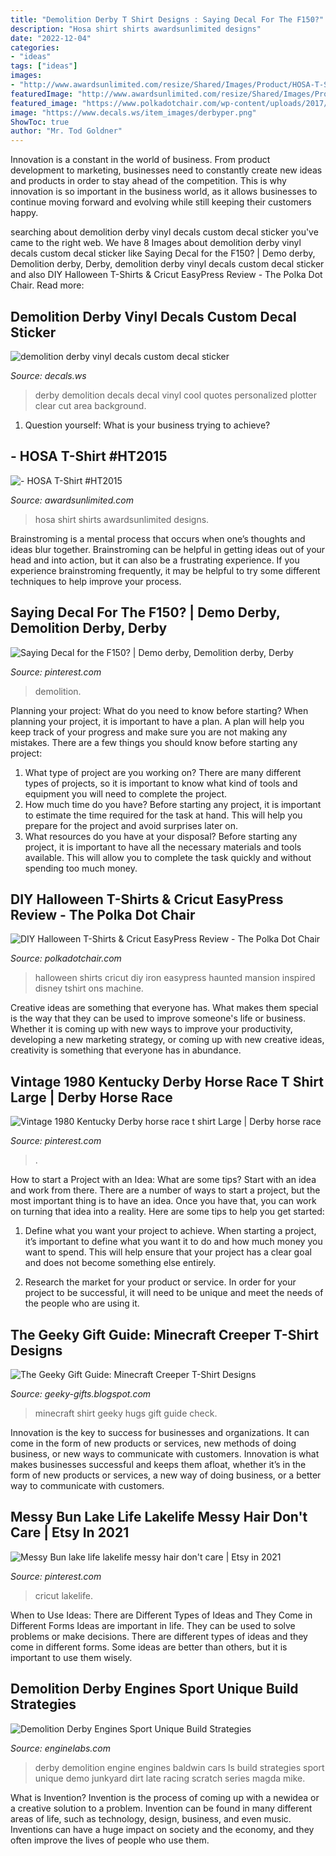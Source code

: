 ```yaml
---
title: "Demolition Derby T Shirt Designs : Saying Decal For The F150?"
description: "Hosa shirt shirts awardsunlimited designs"
date: "2022-12-04"
categories:
- "ideas"
tags: ["ideas"]
images:
- "http://www.awardsunlimited.com/resize/Shared/Images/Product/HOSA-T-Shirt/ht2015.jpg?bw=250"
featuredImage: "http://www.awardsunlimited.com/resize/Shared/Images/Product/HOSA-T-Shirt/ht2015.jpg?bw=250"
featured_image: "https://www.polkadotchair.com/wp-content/uploads/2017/10/diy-halloween-iron-on-tshirt.jpg"
image: "https://www.decals.ws/item_images/derbyper.png"
ShowToc: true
author: "Mr. Tod Goldner"
---
```



Innovation is a constant in the world of business. From product development to marketing, businesses need to constantly create new ideas and products in order to stay ahead of the competition. This is why innovation is so important in the business world, as it allows businesses to continue moving forward and evolving while still keeping their customers happy.

	

		
searching about demolition derby vinyl decals custom decal sticker you've came to the right web. We have 8 Images about demolition derby vinyl decals custom decal sticker like Saying Decal for the F150? | Demo derby, Demolition derby, Derby, demolition derby vinyl decals custom decal sticker and also DIY Halloween T-Shirts &amp; Cricut EasyPress Review - The Polka Dot Chair. Read more:
		
    
## Demolition Derby Vinyl Decals Custom Decal Sticker

<img loading=lazy src="https://www.decals.ws/item_images/derbyper.png" onerror="this.onerror=null;this.src='https://tse2.mm.bing.net/th?id=OIP.IdfQ8dsGtKhkUpN0xkG2nQHaEr&amp;pid=15.1';" alt="demolition derby vinyl decals custom decal sticker">

_Source: decals.ws_

>derby demolition decals decal vinyl cool quotes personalized plotter clear cut area background. 

	

1. Question yourself: What is your business trying to achieve? 

    
## - HOSA T-Shirt #HT2015

<img loading=lazy src="http://www.awardsunlimited.com/resize/Shared/Images/Product/HOSA-T-Shirt/ht2015.jpg?bw=250" onerror="this.onerror=null;this.src='https://tse3.mm.bing.net/th?id=OIP.Q8or-caTh_NCF5THyFEeqAHaHa&amp;pid=15.1';" alt="- HOSA T-Shirt #HT2015">

_Source: awardsunlimited.com_

>hosa shirt shirts awardsunlimited designs. 

	

Brainstroming is a mental process that occurs when one’s thoughts and ideas blur together. Brainstroming can be helpful in getting ideas out of your head and into action, but it can also be a frustrating experience. If you experience brainstroming frequently, it may be helpful to try some different techniques to help improve your process.

    
## Saying Decal For The F150? | Demo Derby, Demolition Derby, Derby

<img loading=lazy src="https://i.pinimg.com/736x/27/c6/61/27c661705c50976f4ccc70e12fffbd25--decals-sayings.jpg" onerror="this.onerror=null;this.src='https://tse3.mm.bing.net/th?id=OIP.JhjxduHhIAwlyCj9rwONKQAAAA&amp;pid=15.1';" alt="Saying Decal for the F150? | Demo derby, Demolition derby, Derby">

_Source: pinterest.com_

>demolition. 

	

Planning your project: What do you need to know before starting?
When planning your project, it is important to have a plan. A plan will help you keep track of your progress and make sure you are not making any mistakes. There are a few things you should know before starting any project:
1. What type of project are you working on? There are many different types of projects, so it is important to know what kind of tools and equipment you will need to complete the project.
2. How much time do you have? Before starting any project, it is important to estimate the time required for the task at hand. This will help you prepare for the project and avoid surprises later on.
3. What resources do you have at your disposal? Before starting any project, it is important to have all the necessary materials and tools available. This will allow you to complete the task quickly and without spending too much money.

    
## DIY Halloween T-Shirts &amp; Cricut EasyPress Review - The Polka Dot Chair

<img loading=lazy src="https://www.polkadotchair.com/wp-content/uploads/2017/10/diy-halloween-iron-on-tshirt.jpg" onerror="this.onerror=null;this.src='https://tse4.mm.bing.net/th?id=OIP.XnQdjpA3Uv9rmfSWq6njXwHaE7&amp;pid=15.1';" alt="DIY Halloween T-Shirts &amp; Cricut EasyPress Review - The Polka Dot Chair">

_Source: polkadotchair.com_

>halloween shirts cricut diy iron easypress haunted mansion inspired disney tshirt ons machine. 

	

Creative ideas are something that everyone has. What makes them special is the way that they can be used to improve someone's life or business. Whether it is coming up with new ways to improve your productivity, developing a new marketing strategy, or coming up with new creative ideas, creativity is something that everyone has in abundance.

    
## Vintage 1980 Kentucky Derby Horse Race T Shirt Large | Derby Horse Race

<img loading=lazy src="https://i.pinimg.com/originals/04/4f/07/044f07af6ff29b09e3a75ca6c06eedd6.jpg" onerror="this.onerror=null;this.src='https://tse4.mm.bing.net/th?id=OIP.BI-7WdkZbpglGPBdoKqh6QHaIS&amp;pid=15.1';" alt="Vintage 1980 Kentucky Derby horse race t shirt Large | Derby horse race">

_Source: pinterest.com_

>. 

	

How to start a Project with an Idea: What are some tips?
Start with an idea and work from there. There are a number of ways to start a project, but the most important thing is to have an idea. Once you have that, you can work on turning that idea into a reality. Here are some tips to help you get started:
1. Define what you want your project to achieve. When starting a project, it’s important to define what you want it to do and how much money you want to spend. This will help ensure that your project has a clear goal and does not become something else entirely.

2. Research the market for your product or service. In order for your project to be successful, it will need to be unique and meet the needs of the people who are using it.

    
## The Geeky Gift Guide: Minecraft Creeper T-Shirt Designs

<img loading=lazy src="http://ecx.images-amazon.com/images/I/61x7i3anWgL._SL1166_.jpg" onerror="this.onerror=null;this.src='https://tse3.mm.bing.net/th?id=OIP.TU2gEsIldIVPnhAG4KOrpAHaG4&amp;pid=15.1';" alt="The Geeky Gift Guide: Minecraft Creeper T-Shirt Designs">

_Source: geeky-gifts.blogspot.com_

>minecraft shirt geeky hugs gift guide check. 

	

Innovation is the key to success for businesses and organizations. It can come in the form of new products or services, new methods of doing business, or new ways to communicate with customers. Innovation is what makes businesses successful and keeps them afloat, whether it’s in the form of new products or services, a new way of doing business, or a better way to communicate with customers.

    
## Messy Bun Lake Life Lakelife Messy Hair Don&#039;t Care | Etsy In 2021

<img loading=lazy src="https://i.pinimg.com/736x/9f/b6/f2/9fb6f2f07024e304feded049e92a2cbb.jpg" onerror="this.onerror=null;this.src='https://tse4.mm.bing.net/th?id=OIP._kWJ6qmaw_2uoAL-YZM8ngHaJS&amp;pid=15.1';" alt="Messy Bun lake life lakelife messy hair don&#039;t care | Etsy in 2021">

_Source: pinterest.com_

>cricut lakelife. 

	

When to Use Ideas: There are Different Types of Ideas and They Come in Different Forms
Ideas are important in life. They can be used to solve problems or make decisions. There are different types of ideas and they come in different forms. Some ideas are better than others, but it is important to use them wisely.

    
## Demolition Derby Engines Sport Unique Build Strategies

<img loading=lazy src="https://www.speednik.com/files/2015/07/2015-07-21_05-50-23.jpg" onerror="this.onerror=null;this.src='https://tse3.mm.bing.net/th?id=OIP.2vnbisDY3lAyHdH_EVorMwHaE8&amp;pid=15.1';" alt="Demolition Derby Engines Sport Unique Build Strategies">

_Source: enginelabs.com_

>derby demolition engine engines baldwin cars ls build strategies sport unique demo junkyard dirt late racing scratch series magda mike. 

	

What is Invention?
Invention is the process of coming up with a newidea or a creative solution to a problem. Invention can be found in many different areas of life, such as technology, design, business, and even music. Inventions can have a huge impact on society and the economy, and they often improve the lives of people who use them.

